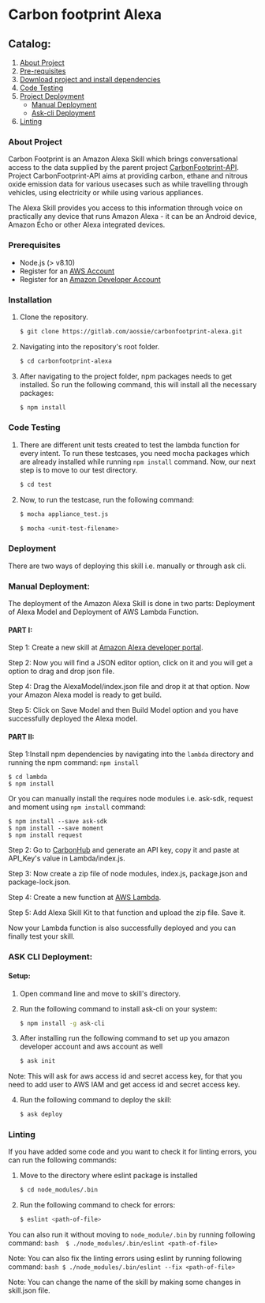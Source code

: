# Carbon footprint Alexa
## Catalog:
1. [About Project](#about-project)
2. [Pre-requisites](#prerequisites)
3. [Download project and install dependencies](#installation)
4. [Code Testing](#code-testing)
5. [Project Deployment](#deployment)
	* [Manual Deployment](#manual-deployment)
	* [Ask-cli Deployment](#ask-cli-deployment)
6. [Linting](#linting)

### About Project
Carbon Footprint is an Amazon Alexa Skill which brings conversational access to the data supplied by the parent project [CarbonFootprint-API](https://gitlab.com/aossie/CarbonFootprint-API). Project CarbonFootprint-API aims at providing carbon, ethane and nitrous oxide emission data for various usecases such as while travelling through vehicles, using electricity or while using various appliances.

The Alexa Skill provides you access to this information through voice on practically any device that runs Amazon Alexa - it can be an Android device, Amazon Echo or other Alexa integrated devices.

### Prerequisites

* Node.js (> v8.10)
* Register for an [AWS Account](https://aws.amazon.com/)
* Register for an [Amazon Developer Account](https://developer.amazon.com/)

### Installation
1. Clone the repository.

	```bash
	$ git clone https://gitlab.com/aossie/carbonfootprint-alexa.git
	```

2. Navigating into the repository's root folder.

	```bash
	$ cd carbonfootprint-alexa
	```

3. After navigating to the project folder, npm packages needs to get installed. So run the following command, this will install all the necessary packages:

	```bash 
	$ npm install
	```

### Code Testing
1. There are different unit tests created to test the lambda function for every intent. To run these testcases, you need mocha packages which are already installed while running `npm install` command. Now, our next step is to move to our test directory.

	```bash
	$ cd test
	```

2. Now, to run the testcase, run the following command:

	```bash 
	$ mocha appliance_test.js
	```
	```bash
	$ mocha <unit-test-filename>
	```

### Deployment

There are two ways of deploying this skill i.e. manually or through ask cli.

### Manual Deployment:

The deployment of the Amazon Alexa Skill is done in two parts: Deployment of Alexa Model and Deployment of AWS Lambda Function. 

#### PART I:
Step 1: Create a new skill at [Amazon Alexa developer portal](https://developer.amazon.com/).

Step 2: Now you will find a JSON editor option, click on it and you will get a option to drag and drop json file.  

Step 4: Drag the AlexaModel/index.json file and drop it at that option. Now your Amazon Alexa model is ready to get build.

Step 5: Click on Save Model and then Build Model option and you have successfully deployed the Alexa model.

#### PART II:
Step 1:Install npm dependencies by navigating into the `lambda` directory and running the npm command: ```npm install```

	
	$ cd lambda
	$ npm install
	

 Or you can manually install the requires node modules i.e. ask-sdk, request and moment using ```npm install``` command:

	
	$ npm install --save ask-sdk
	$ npm install --save moment
	$ npm install request

Step 2: Go to [CarbonHub](https://carbonhub.org) and generate an API key, copy it and paste at API_Key's value in Lambda/index.js.

Step 3: Now create a zip file of node modules, index.js, package.json and package-lock.json.

Step 4: Create a new function at [AWS Lambda](https://aws.amazon.com/lambda).

Step 5: Add Alexa Skill Kit to that function and upload the zip file. Save it.

Now your Lambda function is also successfully deployed and you can finally test your skill.
	
### ASK CLI Deployment:

#### Setup:

1. Open command line and move to skill's directory.

2. Run the following command to install ask-cli on your system:

	```bash
	$ npm install -g ask-cli
	```

3. After installing run the following command to set up you amazon developer account and aws account as well

	```bash
	$ ask init
	```

Note: This will ask for aws access id and secret access key, for that you need to add user to AWS IAM and get access id and 	  secret access key.

4. Run the following command to deploy the skill:

	```bash
	$ ask deploy
	```

### Linting

If you have added some code and you want to check it for linting errors, you can run the following commands:
1. Move to the directory where eslint package is installed
	```bash
	$ cd node_modules/.bin
	```
2. Run the following command to check for errors:
	```bash
	$ eslint <path-of-file>
	```
You can also run it without moving to ```node_module/.bin``` by running following command:
	```bash	
	$ ./node_modules/.bin/eslint <path-of-file>
	```

Note: You can also fix the linting errors using eslint by running following command:
	```bash
	$ ./node_modules/.bin/eslint --fix <path-of-file>
	```

Note: You can change the name of the skill by making some changes in skill.json file.